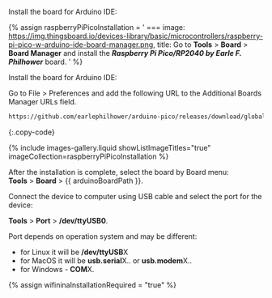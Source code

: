
Install the board for Arduino IDE: 

{% assign raspberryPiPicoInstallation = '
    ===
        image: https://img.thingsboard.io/devices-library/basic/microcontrollers/raspberry-pi-pico-w-arduino-ide-board-manager.png,
        title: Go to **Tools** > **Board** > **Board Manager** and install the ***Raspberry Pi Pico/RP2040 by Earle F. Philhower*** board.
'
%}

Install the board for Arduino IDE:

Go to File > Preferences and add the following URL to the Additional Boards Manager URLs field.  

```bash
https://github.com/earlephilhower/arduino-pico/releases/download/global/package_rp2040_index.json
```
{:.copy-code}

{% include images-gallery.liquid showListImageTitles="true" imageCollection=raspberryPiPicoInstallation %}

After the installation is complete, select the board by Board menu:  
**Tools** > **Board** > {{ arduinoBoardPath }}.  

Connect the device to computer using USB cable and select the port for the device:  

**Tools** > **Port** > **/dev/ttyUSB0**.  

Port depends on operation system and may be different:  
- for Linux it will be **/dev/ttyUSB**X  
- for MacOS it will be **usb.serial**X.. or **usb.modem**X..  
- for Windows - **COM**X.  

{% assign wifininaInstallationRequired = "true" %}
